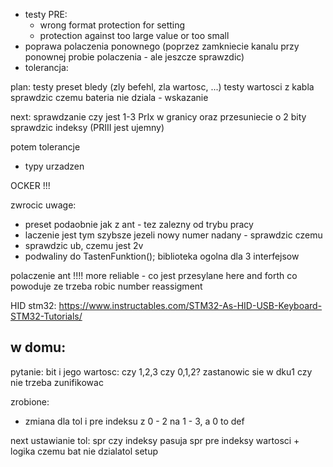 - testy PRE:
	- wrong format protection for setting
	- protection against too large value or too small
- poprawa polaczenia ponownego (poprzez zamkniecie kanalu przy ponownej probie polaczenia - ale jeszcze sprawzdic)
- tolerancja: 


plan:
testy preset 
bledy (zly befehl, zla wartosc, ...)
testy wartosci z kabla
sprawdzic czemu bateria nie dziala - wskazanie

next:
sprawdzanie czy jest 1-3 PrIx w granicy
oraz przesuniecie o 2 bity
sprawdzic indeksy (PRIII jest ujemny)

potem tolerancje
- typy urzadzen

OCKER !!!


zwrocic uwage:
- preset podaobnie jak z ant - tez zalezny od trybu pracy
- laczenie jest tym szybsze jezeli nowy numer nadany - sprawdzic czemu
- sprawdzic ub, czemu jest 2v
- podwaliny do TastenFunktion(); biblioteka ogolna dla 3 interfejsow


polaczenie ant !!!! more reliable - co jest przesylane here and forth co powoduje ze trzeba robic number reassigment

HID stm32:
https://www.instructables.com/STM32-As-HID-USB-Keyboard-STM32-Tutorials/


w domu:
---
pytanie:
bit i jego wartosc: czy 1,2,3 czy 0,1,2?
zastanowic sie w dku1 czy nie trzeba zunifikowac


zrobione:
- zmiana dla tol i pre indeksu z 0 - 2 na 1 - 3, a 0 to def




next ustawianie tol:
spr czy indeksy pasuja
spr pre indeksy
wartosci + logika
czemu bat nie dzialatol setup